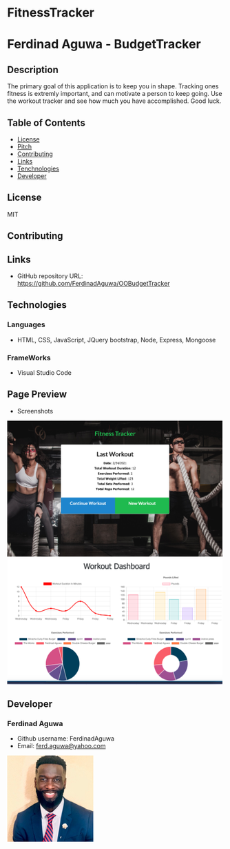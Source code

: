# FitnessTracker
# Ferdinad Aguwa - BudgetTracker
## Description
The primary goal of this application is to keep you in shape. Tracking ones fitness is extremly important, and can motivate a person to keep going. Use the workout tracker and see how much you have accomplished. Good luck.


## Table of Contents
* [License](#license)
* [Pitch](#pitch)
* [Contributing](#contributing)
* [Links](#Links)
* [Tenchnologies](#Technologies)
* [Developer](#Developer)
## License
MIT
## Contributing

## Links
* GitHub repository URL: https://github.com/FerdinadAguwa/OOBudgetTracker
## Technologies
### Languages
* HTML, CSS, JavaScript, JQuery bootstrap, Node, Express, Mongoose
### FrameWorks
* Visual Studio Code
## Page Preview
* Screenshots

<img src= "public/image/Screen Shot 2021-03-09 at 9.46.25 PM.png"
alt= "Start Up page "
width=500px
/>
<img src= "public/image/Screen Shot 2021-03-09 at 9.46.39 PM.png"
alt= "chart "
width=500px
/>




## Developer
### Ferdinad Aguwa 
* Github username: FerdinadAguwa
* Email: ferd.aguwa@yahoo.com

<img src= "public/image/0.jpeg"
     alt="Contributer Photo"
     width=200px
     style="float: left; margin-right: 10px;"/>